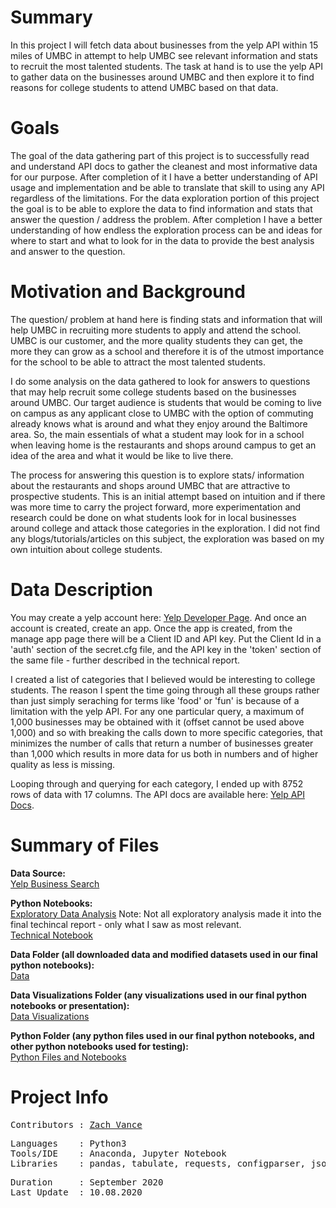 
# Summary
In this project I will fetch data about businesses from the yelp API within 15 miles of UMBC in attempt to help UMBC see relevant information and stats to recruit the most talented students.  The task at hand is to use the yelp API to gather data on the businesses around UMBC and then explore it to find reasons for college students to attend UMBC based on that data.

# Goals

The goal of the data gathering part of this project is to successfully read and understand API docs to gather the cleanest and most informative data for our purpose.  After completion of it I have a better understanding of API usage and implementation and be able to translate that skill to using any API regardless of the limitations.  For the data exploration portion of this project the goal is to be able to explore the data to find information and stats that answer the question / address the problem.  After completion I have a better understanding of how endless the exploration process can be and ideas for where to start and what to look for in the data to provide the best analysis and answer to the question.

# Motivation and Background

The question/ problem at hand here is finding stats and information that will help UMBC in recruiting more students to apply and attend the school.  UMBC is our customer, and the more quality students they can get, the more they can grow as a school and therefore it is of the utmost importance for the school to be able to attract the most talented students.

I do some analysis on the data gathered to look for answers to questions that may help recruit some college students based on the businesses around UMBC.  Our target audience is students that would be coming to live on campus as any applicant close to UMBC with the option of commuting already knows what is around and what they enjoy around the Baltimore area.  So, the main essentials of what a student may look for in a school when leaving home is the restaurants and shops around campus to get an idea of the area and what it would be like to live there.

The process for answering this question is to explore stats/ information about the restaurants and shops around UMBC that are attractive to prospective students.  This is an initial attempt based on intuition and if there was more time to carry the project forward, more experimentation and research could be done on what students look for in local businesses around college and attack those categories in the exploration.  I did not find any blogs/tutorials/articles on this subject, the exploration was based on my own intuition about college students.

# Data Description
You may create a yelp account here: [Yelp Developer Page](https://www.yelp.com/developers).  And once an account is created, create an app.  Once the app is created, from the manage app page there will be a Client ID and API key.  Put the Client Id in a 'auth' section of the secret.cfg file, and the API key in the 'token' section of the same file - further described in the technical report.

I created a list of categories that I believed would be interesting to college students.  The reason I spent the time going through all these groups rather than just simply seraching for terms like 'food' or 'fun' is because of a limitation with the yelp API.  For any one particular query, a maximum of 1,000 businesses may be obtained with it (offset cannot be used above 1,000) and so with breaking the calls down to more specific categories, that minimizes the number of calls that return a number of businesses greater than 1,000 which results in more data for us both in numbers and of higher quality as less is missing.

Looping through and querying for each category, I ended up with 8752 rows of data with 17 columns.  The API docs are available here: [Yelp API Docs](https://www.yelp.com/developers/documentation/v3/business_search).

# Summary of Files

**Data Source:**
<br>
[Yelp Business Search](https://www.yelp.com/developers/documentation/v3/business_search)

**Python Notebooks:**
<br>
[Exploratory Data Analysis](https://github.com/zvance1/come-to-umbc/blob/master/notebooks/clean-and-explore.ipynb)
Note: Not all exploratory analysis made it into the final techincal report - only what I saw as most relevant.
<br>
[Technical Notebook](https://github.com/zvance1/come-to-umbc/blob/master/notebooks/technical-report.ipynb)

**Data Folder (all downloaded data and modified datasets used in our final python notebooks):**
<br>
[Data](https://github.com/zvance1/come-to-umbc/tree/master/data)

**Data Visualizations Folder (any visualizations used in our final python notebooks or presentation):**
<br>
[Data Visualizations](https://github.com/zvance1/come-to-umbc/tree/master/images)

**Python Folder (any python files used in our final python notebooks, and other python notebooks used for testing):**
<br>
[Python Files and Notebooks](https://github.com/zvance1/come-to-umbc/tree/master/notebooks)


# Project Info
<pre>
Contributors : <a href=https://github.com/zvance1>Zach Vance</a>
</pre>

<pre>
Languages    : Python3
Tools/IDE    : Anaconda, Jupyter Notebook
Libraries    : pandas, tabulate, requests, configparser, json, csv
</pre>

<pre>
Duration     : September 2020
Last Update  : 10.08.2020
</pre>